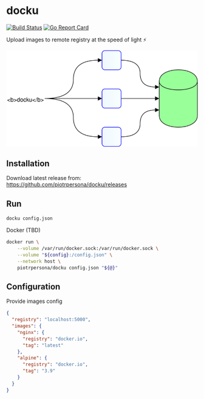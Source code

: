 # docku

[![Build Status](https://travis-ci.org/piotrpersona/docku.svg?branch=master)](https://travis-ci.org/piotrpersona/docku)
[![Go Report Card](https://goreportcard.com/badge/github.com/piotrpersona/docku)](https://goreportcard.com/report/github.com/piotrpersona/docku)

Upload images to remote registry at the speed of light ⚡️

![docku-arch](https://raw.githubusercontent.com/piotrpersona/docku/master/svg/docku-arch.svg?sanitize=true)

## Installation

Download latest release from:
https://github.com/piotrpersona/docku/releases

## Run

```bash
docku config.json
```

Docker (TBD)

```bash
docker run \
    --volume /var/run/docker.sock:/var/run/docker.sock \
    --volume "${config}:/config.json" \
    --network host \
    piotrpersona/docku config.json "${@}"
```

## Configuration

Provide images config

```json
{
  "registry": "localhost:5000",
  "images": {
    "nginx": {
      "registry": "docker.io",
      "tag": "latest"
    },
    "alpine": {
      "registry": "docker.io",
      "tag": "3.9"
    }
  }
}
```
